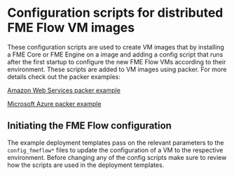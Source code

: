 # Configuration scripts for distributed FME Flow VM images
These configuration scripts are used to create VM images that by installing a FME Core or FME Engine on a image and adding a config script that runs after the first startup to configure the new FME Flow VMs according to their environment. These scripts are added to VM images using packer. For more details check out the packer examples:

[Amazon Web Services packer example](https://github.com/safesoftware/fme-server-iac-templates/tree/main/AWS/packer)

[Microsoft Azure packer example](https://github.com/safesoftware/fme-server-iac-templates/tree/main/Azure/packer)

## Initiating the FME Flow configuration
The example deployment templates pass on the relevant parameters to the `config_fmeflow*` files to update the configuration of a VM to the respective environment. Before changing any of the config scripts make sure to review how the scripts are used in the deployment templates.
